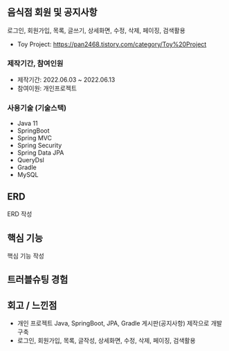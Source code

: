 ## 음식점 회원 및 공지사항
로그인, 회원가입, 목록, 글쓰기, 상세화면, 수정, 삭제, 페이징, 검색활용
+ Toy Project: https://pan2468.tistory.com/category/Toy%20Project
### 제작기간, 참여인원
+ 제작기간: 2022.06.03 ~ 2022.06.13
+ 참여이원: 개인프로젝트
### 사용기술 (기술스택)
+ Java 11
+ SpringBoot
+ Spring MVC
+ Spring Security
+ Spring Data JPA
+ QueryDsl
+ Gradle
+ MySQL
## ERD 
ERD 작성
## 핵심 기능
핵심 기능 작성

## 트러블슈팅 경험 

## 회고 / 느낀점
+ 개인 프로젝트 Java, SpringBoot, JPA, Gradle 게시판(공지사항) 제작으로 개발 구축 
+ 로그인, 회원가입, 목록, 글작성, 상세화면, 수정, 삭제, 페이징, 검색활용

